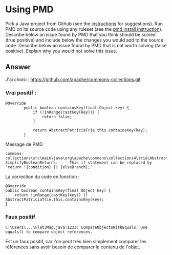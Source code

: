 # Using PMD

Pick a Java project from Github (see the [instructions](../sujet.md) for suggestions). Run PMD on its source code using any ruleset (see the [pmd install instruction](./pmd-help.md)). Describe below an issue found by PMD that you think should be solved (true positive) and include below the changes you would add to the source code. Describe below an issue found by PMD that is not worth solving (false positive). Explain why you would not solve this issue.

## Answer

J'ai choisi : https://github.com/apache/commons-collections.git

### Vrai positif :

```
@Override
        public boolean containsKey(final Object key) {
            if (!inRange(castKey(key))) {
                return false;
            }

            return AbstractPatriciaTrie.this.containsKey(key);
        }
```

Message de PMD
```
commons-collections\src\main\java\org\apache\commons\collections4\trie\AbstractPatriciaTrie.java:65:       SimplifyBooleanReturns:     This if statement can be replaced by `return !{condition} || {elseBranch};`
```
La correction du code en fonction : 

```
@Override
public boolean containsKey(final Object key) {
    return !inRange(castKey(key)) || AbstractPatriciaTrie.this.containsKey(key);
}
```
### Faux positif

```
C:\Users\...\Flat3Map.java:1233: CompareObjectsWithEquals: Use equals() to compare object references.
```
Est un faux positif, car l'on peut très bien simplement comparer les références sans avoir besoin de comparer le contenu de l'objet.